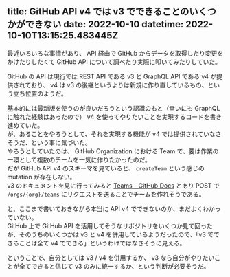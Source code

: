 title: GitHub API v4 では v3 でできることのいくつかができない
date: 2022-10-10
datetime: 2022-10-10T13:15:25.483445Z
---

最近いろいろな事情があり、 API 経由で GitHub からデータを取得したり変更をかけたりしたくて GitHub API について調べたり実際に叩いてみたりしていた。

GitHub の API は現行では REST API である v3 と GraphQL API である v4 が提供されており、 v4 は v3 の後継というよりは新規に作り直しているもの、という立ち位置のようだ。

基本的には最新版を使うのが良いだろうという認識のもと（幸いにも GraphQL に触れた経験はあったので） v4 を使ってやりたいことを実現するコードを書き進めていた。  
が、あることをやろうとして、それを実現する機能が v4 では提供されていなさそうだ、という事に気づいた。  
やろうとしていたのは、 GitHub Organization における Team で、要は作業の一環として複数のチームを一気に作りたかったのだ。  
だが GitHub API v4 のスキーマを見ていると、 `createTeam` という感じの mutation が存在しない。  
v3 のドキュメントを見に行ってみると [Teams - GitHub Docs](https://docs.github.com/ja/rest/teams/teams#create-a-team) とあり POST で `/orgs/{org}/teams` にリクエストを送ることでチームを作れそうである。

と、ここまで書いておきながら本当に API v4 でできないのか、まだよくわかっていない。  
GitHub 上で GitHub API を活用してそうなリポジトリをいくつか見て回ったが、そのうちのいくつかは v3 と v4 を併用しているようだったので、「v3 でできることは全て v4 でできる」というわけではなさそうに見える。

ということで、自分としては v3 / v4 を併用するか、 v3 なら自分がやりたいことが全てできると信じて v3 のみに統一するか、という判断が必要そうだ。

